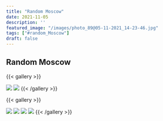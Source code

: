 ```yaml
---
title: "Random Moscow"
date: 2021-11-05
description: ''
featured_image: "/images/photo_89@05-11-2021_14-23-46.jpg"
tags: ["#random_Moscow"]
draft: false
---
```


## Random Moscow

{{< gallery >}}

<img src="/images/photo_89@05-11-2021_14-23-46.jpg" class="grid-w50 md:grid-w33 xl:grid-w25" />
<img src="/images/photo_90@05-11-2021_14-23-46.jpg" class="grid-w50 md:grid-w33 xl:grid-w25" />
{{< /gallery >}}

{{< gallery >}}

<img src="/images/photo_103@05-11-2021_18-13-51.jpg" class="grid-w50 md:grid-w33 xl:grid-w25" />
<img src="/images/photo_104@05-11-2021_18-13-51.jpg" class="grid-w50 md:grid-w33 xl:grid-w25" />
<img src="/images/photo_105@05-11-2021_18-13-51.jpg" class="grid-w50 md:grid-w33 xl:grid-w25" />
<img src="/images/photo_106@05-11-2021_18-13-51.jpg" class="grid-w50 md:grid-w33 xl:grid-w25" />
{{< /gallery >}}
